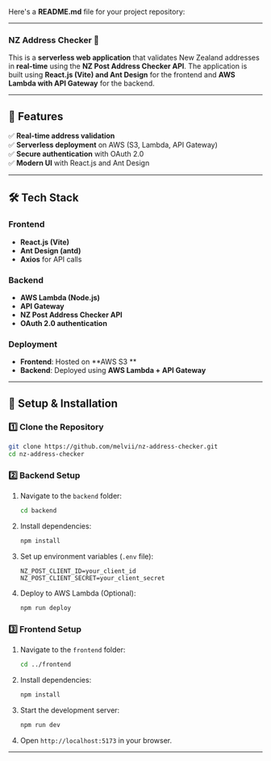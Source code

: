Here's a **README.md** file for your project repository:  

---

### **NZ Address Checker** 🏡  

This is a **serverless web application** that validates New Zealand addresses in **real-time** using the **NZ Post Address Checker API**. The application is built using **React.js (Vite) and Ant Design** for the frontend and **AWS Lambda with API Gateway** for the backend.  

---

## **🚀 Features**
✅ **Real-time address validation** \
✅ **Serverless deployment** on AWS (S3, Lambda, API Gateway)  
✅ **Secure authentication** with OAuth 2.0  
✅ **Modern UI** with React.js and Ant Design  

---

## **🛠 Tech Stack**
### **Frontend**  
- **React.js (Vite)**  
- **Ant Design (antd)**  
- **Axios** for API calls  

### **Backend**  
- **AWS Lambda (Node.js)**  
- **API Gateway**  
- **NZ Post Address Checker API**  
- **OAuth 2.0 authentication**  

### **Deployment**  
- **Frontend**: Hosted on **AWS S3 **  
- **Backend**: Deployed using **AWS Lambda + API Gateway**  

---


## **🔧 Setup & Installation**
### **1️⃣ Clone the Repository**
```sh
git clone https://github.com/melvii/nz-address-checker.git
cd nz-address-checker
```

### **2️⃣ Backend Setup**
1. Navigate to the `backend` folder:  
   ```sh
   cd backend
   ```
2. Install dependencies:  
   ```sh
   npm install
   ```
3. Set up environment variables (`.env` file):  
   ```
   NZ_POST_CLIENT_ID=your_client_id
   NZ_POST_CLIENT_SECRET=your_client_secret
   ```
4. Deploy to AWS Lambda (Optional):  
   ```sh
   npm run deploy
   ```

### **3️⃣ Frontend Setup**
1. Navigate to the `frontend` folder:  
   ```sh
   cd ../frontend
   ```
2. Install dependencies:  
   ```sh
   npm install
   ```
3. Start the development server:  
   ```sh
   npm run dev
   ```
4. Open `http://localhost:5173` in your browser.  

---






